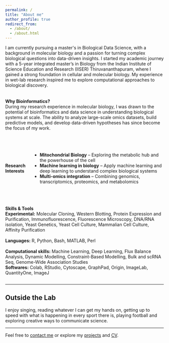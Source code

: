 ```yaml
---
permalink: /
title: "About me"
author_profile: true
redirect_from: 
  - /about/
  - /about.html
---
```


I am currently pursuing a master's in Biological Data Science, with a background in molecular biology and a passion for turning complex biological questions into data-driven insights. I started my academic journey with a 5-year integrated master’s in Biology from the Indian Institute of Science Education and Research (IISER) Thiruvananthapuram, where I gained a strong foundation in cellular and molecular biology. My experience in wet-lab research inspired me to explore computational approaches to biological discovery.

<div style="display: flex; align-items: center; margin-top: 20px;">
  <p>
    <strong>Why Bioinformatics?</strong><br>
    During my research experience in molecular biology, I was drawn to the potential of bioinformatics and data science in understanding biological systems at scale. The ability to analyze large-scale omics datasets, build predictive models, and develop data-driven hypotheses has since become the focus of my work.
  </p>
</div>

<div style="display: flex; align-items: center; margin-top: 40px;">
  <p style="margin-right: 20px;">
    <strong>Research Interests</strong><br>
    <ul>
      <li><strong>Mitochondrial Biology</strong> – Exploring the metabolic hub and the powerhouse of the cell</li>
      <li><strong>Machine learning in biology</strong> – Apply machine learning and deep learning to understand complex biological systems</li>
      <li><strong>Multi-omics integration</strong> – Combining genomics, transcriptomics, proteomics, and metabolomics</li>
    </ul>
  </p>
</div>

<div style="display: flex; align-items: center; margin-top: 40px;">
  <p>
    <strong>Skills & Tools</strong><br>
    <strong>Experimental:</strong> Molecular Cloning, Western Blotting, Protein Expression and Purification, Immunofluorescence, Fluorescence Microscopy, DNA/RNA isolation, Yeast Genetics, Yeast Cell Culture, Mammalian Cell Culture, Affinity Purification<br><br>
    <strong>Languages:</strong> R, Python, Bash, MATLAB, Perl<br><br>
    <strong>Computational skills:</strong> Machine Learning, Deep Learning, Flux Balance Analysis, Dynamic Modelling, Constraint-Based Modelling, Bulk and scRNA Seq, Genome-Wide Association Studies<br>
    <strong>Softwares:</strong> Colab, RStudio, Cytoscape, GraphPad, Origin, ImageLab, QuantityOne, ImageJ
  </p>
</div>

---

## Outside the Lab

I enjoy singing, reading whatever I can get my hands on, getting up to speed with what is happening in every sport there is, playing football and exploring creative ways to communicate science.

---

Feel free to [contact me](mailto:rithwikrar98@gmail.com) or explore my [projects](/rithwiknambiar.github.io/portfolio/) and [CV](/rithwiknambiar.github.io/CV.pdf).
